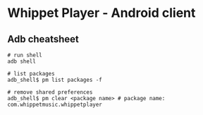# Whippet Player - Android client

## Adb cheatsheet
```
# run shell
adb shell

# list packages
adb_shell$ pm list packages -f

# remove shared preferences
adb_shell$ pm clear <package name> # package name: com.whippetmusic.whippetplayer

```
